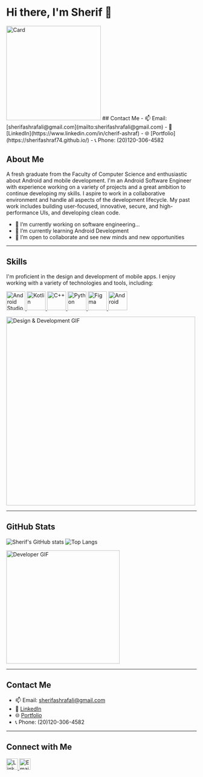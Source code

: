 # Hi there, I'm Sherif 👋
<p align="left">
  <img src="https://github.com/user-attachments/assets/31bce4ec-53f8-4512-9feb-bb342af46d7d" alt="Card" height="250" width="250"/> ## Contact Me
- 📫 Email: [sherifashrafali@gmail.com](mailto:sherifashrafali@gmail.com)
- 💼 [LinkedIn](https://www.linkedin.com/in/cherif-ashraf)
- 🌐 [Portfolio](https://sherifashraf74.github.io/)
- 📞 Phone: (20)120-306-4582
</p>

## About Me
A fresh graduate from the Faculty of Computer Science and enthusiastic about Android and mobile development. I'm an Android Software Engineer with experience working on a variety of projects and a great ambition to continue developing my skills. I aspire to work in a collaborative environment and handle all aspects of the development lifecycle. My past work includes building user-focused, innovative, secure, and high-performance UIs, and developing clean code.

- 🔭 I’m currently working on software engineering...
- 🌱 I’m currently learning Android Development
- 👯 I’m open to collaborate and see new minds and new opportunities

---

## Skills
I'm proficient in the design and development of mobile apps. I enjoy working with a variety of technologies and tools, including:

<p align="left">
  <a href="https://developer.android.com/studio" target="_blank">
    <img src="https://cdn.jsdelivr.net/gh/devicons/devicon@latest/icons/androidstudio/androidstudio-original.svg" alt="Android Studio" height="50" width="50"/>
  </a>
  <a href="https://kotlinlang.org/" target="_blank">
    <img src="https://cdn.jsdelivr.net/gh/devicons/devicon@latest/icons/kotlin/kotlin-original.svg" alt="Kotlin" height="50" width="50"/>
  </a>
  <a href="https://isocpp.org/" target="_blank">
    <img src="https://cdn.jsdelivr.net/gh/devicons/devicon@latest/icons/cplusplus/cplusplus-original.svg" alt="C++" height="50" width="50"/>
  </a>
  <a href="https://www.python.org/" target="_blank">
    <img src="https://cdn.jsdelivr.net/gh/devicons/devicon@latest/icons/python/python-original.svg" alt="Python" height="50" width="50"/>
  </a>
  <a href="https://www.figma.com/" target="_blank">
    <img src="https://cdn.jsdelivr.net/gh/devicons/devicon@latest/icons/figma/figma-original.svg" alt="Figma" height="50" width="50"/>
  </a>
  <a href="https://www.android.com/" target="_blank">
    <img src="https://cdn.jsdelivr.net/gh/devicons/devicon@latest/icons/android/android-original-wordmark.svg" alt="Android" height="50" width="50"/>
  </a>
</p>

<p align="left">
  <img src="https://media1.giphy.com/media/v1.Y2lkPTc5MGI3NjExMWJzdGZtenBjcW91Y3dwY21jdDNkajU2YjZibWE0aWVrdGFwZjY2dyZlcD12MV9pbnRlcm5hbF9naWZfYnlfaWQmY3Q9Zw/cNfIqjpCY1zqfaLmd8/giphy.webp" alt="Design & Development GIF" width="500" />
</p>

---

## GitHub Stats

<p align="left">
  <img src="https://github-readme-stats.vercel.app/api?username=sherifashraf74&show_icons=true&theme=radical" alt="Sherif's GitHub stats" style="vertical-align: middle;" />
  <img src="https://github-readme-stats.vercel.app/api/top-langs/?username=sherifashraf74&layout=compact&theme=radical" alt="Top Langs" style="vertical-align: middle;" />
</p>
<p align="left">
  <img src="https://media0.giphy.com/media/v1.Y2lkPTc5MGI3NjExNTVyeHpoMzY1NzBhNWFnem1mOW9hN2xhOTh3d2J2c2lubW9rcTdtcSZlcD12MV9pbnRlcm5hbF9naWZfYnlfaWQmY3Q9Zw/llarwdtFqG63IlqUR1/giphy.webp" alt="Developer GIF" width="300" style="vertical-align: middle;"/>
</p>

---

## Contact Me
- 📫 Email: [sherifashrafali@gmail.com](mailto:sherifashrafali@gmail.com)
- 💼 [LinkedIn](https://www.linkedin.com/in/cherif-ashraf)
- 🌐 [Portfolio](https://sherifashraf74.github.io/)
- 📞 Phone: (20)120-306-4582

---

## Connect with Me
<a href="https://www.linkedin.com/in/cherif-ashraf" target="_blank">
  <img src="https://cdn.jsdelivr.net/npm/simple-icons@v5/icons/linkedin.svg" alt="LinkedIn" height="30" width="30"/>
</a>
<a href="mailto:sherifashrafali@gmail.com" target="_blank">
  <img src="https://cdn.jsdelivr.net/npm/simple-icons@v5/icons/gmail.svg" alt="Email" height="30" width="30"/>
</a>
